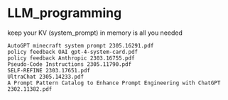 # LLM_programming
keep your KV (system_prompt) in memory is all you needed

```
AutoGPT minecraft system prompt 2305.16291.pdf
policy feedback OAI gpt-4-system-card.pdf
policy feedback Anthropic 2303.16755.pdf
Pseudo-Code Instructions 2305.11790.pdf
SELF-REFINE 2303.17651.pdf
UltraChat 2305.14233.pdf
A Prompt Pattern Catalog to Enhance Prompt Engineering with ChatGPT 2302.11382.pdf
```
